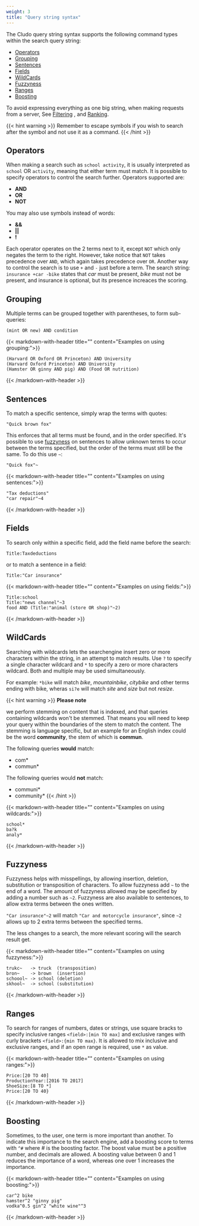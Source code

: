 ```yaml
---
weight: 3
title: "Query string syntax"
---
```



The Cludo query string syntax supports the following command types within the search query string:


- <a href="#operators">Operators</a>
- <a href="#grouping">Grouping</a>
- <a href="#sentences">Sentences</a>
- <a href="#fields">Fields</a>
- <a href="#wildcards">WildCards</a>
- <a href="#fuzzyness">Fuzzyness</a>
- <a href="#ranges">Ranges</a>
- <a href="#boosting">Boosting</a>

To avoid expressing everything as one big string, when making requests from a server, See <a href="/docs/searching/fullsearch/#filtering">Filtering</a> , and <a href="/docs/searching/fullsearch/#ranking">Ranking</a>.

{{< hint warning >}}
 Remember to escape symbols if you wish to search after the symbol and not use it as a command.
{{< /hint >}}


## Operators

When making a search such as `school activity`, it is usually interpreted as `school` OR `activity`, meaning that either term must match. It is possible to specify operators to control the search further. Operators supported are:

- **AND**
- **OR**
- **NOT**

You may also use symbols instead of words:

- **&&**
- **||**
- **!**

Each operator operates on the 2 terms next to it, except `NOT` which only negates the term to the right. However, take notice that `NOT` takes precedence over `AND`,
which again takes precedence over `OR`. Another way to control the search is to use `+` and `-` just before a term. The search string: `insurance +car -bike` states that *car* must be present, *bike* must not be present, and insurance is optional, but its presence increaces the scoring.



## Grouping

Multiple terms can be grouped together with parentheses, to form sub-queries:

`(mint OR new) AND condition`

{{< markdown-with-header title=""  content="Examples on using grouping:">}}
```
(Harvard OR Oxford OR Princeton) AND University
(Harvard Oxford Princeton) AND University
(Hamster OR ginny AND pig) AND (Food OR nutrition)
```
{{< /markdown-with-header >}} 

## Sentences

To match a specific sentence, simply wrap the terms with quotes:

`"Quick brown fox"`

This enforces that all terms must be found, and in the order specified. It's possible to use <a href="/docs/searching/querystringsyntax/#fuzzyness">fuzzyness</a> on sentences to allow unknown terms to occur between the terms specified, but the order of the terms must still be the same. To do this use `~`:

`"Quick fox"~`

{{< markdown-with-header title=""  content="Examples on using sentences:">}}
```
"Tax deductions"
"car repair"~4
```
{{< /markdown-with-header >}} 

## Fields

To search only within a specific field, add the field name before the search:

`Title:Taxdeductions`

or to match a sentence in a field:

`Title:"Car insurance"`

{{< markdown-with-header title=""  content="Examples on using fields:">}}
```
Title:school
Title:"news channel"~3
food AND (Title:"animal (store OR shop)"~2)
```
{{< /markdown-with-header >}} 

## WildCards

Searching with wildcards lets the searchengine insert zero or more characters within the string, in an attempt to match results. Use `?` to specify a single character wildcard and `*` to specify a zero or more characters wildcard. Both and multiple may be used simultaneously.

For example: `*bike` will match *bike*, *mountainbike*, *citybike* and other terms ending with bike, wheras `si?e` will match *site* and *size* but not *resize*.

{{< hint warning >}}
 <b>Please note</b>

  we perform stemming on content that is indexed, and that queries containing wildcards won't be stemmed. That means you will need to keep your query within the boundaries of the stem to match the content.
  The stemming is language specific, but an example for an English index could be the word  <b>community</b>, the stem of which is  <b>commun</b>.

The following queries <b>would</b> match:
- com*
- commun*

The following queries would <b>not</b> match:
- communi*
- community*
{{< /hint >}}

{{< markdown-with-header title=""  content="Examples on using wildcards:">}}
```
school*
ba?k
analy*
```
{{< /markdown-with-header >}} 

## Fuzzyness

Fuzzyness helps with misspellings, by allowing insertion, deletion, substitution or transposition of characters. To allow fuzzyness add `~` to the end of a word. The amount of fuzzyness allowed may be specified by adding a number such as `~2`. Fuzzyness are also available to sentences, to allow extra terms between the ones written.

`"Car insurance"~2` will match `"Car and motorcycle insurance"`, since `~2` allows up to 2 extra terms between the specified terms.

The less changes to a search, the more relevant scoring will the search result get.

{{< markdown-with-header title=""  content="Examples on using fuzzyness:">}}
```
trukc~   -> truck  (transposition)
bron~    -> brown  (insertion)
schoool~ -> school (deletion)
skhool~  -> school (substitution)
```
{{< /markdown-with-header >}} 

## Ranges

To search for ranges of numbers, dates or strings, use square bracks to specify inclusive ranges `<field>:[min TO max]` and exclusive ranges with curly brackets `<field>:{min TO max}`. It is allowed to mix inclusive and exclusive ranges, and if an open range is required, use `*` as value.

{{< markdown-with-header title=""  content="Examples on using ranges:">}}
```
Price:[20 TO 40]
ProductionYear:[2016 TO 2017]
ShoeSize:[8 TO *]
Price:[20 TO 40}
```
{{< /markdown-with-header >}} 

## Boosting

Sometimes, to the user, one term is more important than another.
To indicate this importance to the search engine, add a boosting score to terms with `^#` where # is the boosting factor.
The boost value must be a positive number, and decimals are allowed.
A boosting value between 0 and 1 reduces the importance of a word, whereas one over 1 increases the importance.

{{< markdown-with-header title=""  content="Examples on using boosting:">}}
```
car^2 bike
hamster^2 "ginny pig"
vodka^0.5 gin^2 "white wine"^3
```
{{< /markdown-with-header >}} 